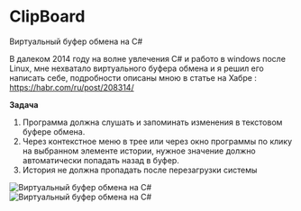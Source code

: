 # ClipBoard
Виртуальный буфер обмена на C#

В далеком 2014 году на волне увлечения C# и работо в windows после Linux, мне нехватало виртуального буфера обмена и я решил его написать себе, подробности описаны мною в статье на Хабре : https://habr.com/ru/post/208314/

<b>Задача</b>

1) Программа должна слушать и запоминать изменения в текстовом буфере обмена.
2) Через контекстное меню в трее или через окно программы по клику на выбранном элементе истории, нужное значение должно автоматически попадать назад в буфер.
3) История не должна пропадать после перезагрузки системы

<img src="https://habrastorage.org/getpro/habr/post_images/bd7/39a/86d/bd739a86d9609189cae02350c4adc974.png" alt="Виртуальный буфер обмена на C#" />
<img src="https://habrastorage.org/getpro/habr/post_images/c5b/c5a/3e9/c5bc5a3e99c89b52160da4faad2d92b7.png" alt="Виртуальный буфер обмена на C#" />
